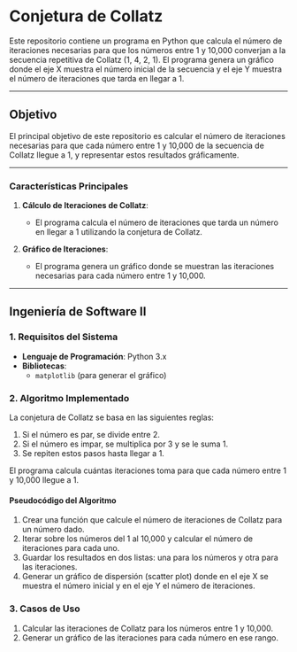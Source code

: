 # Conjetura de Collatz

Este repositorio contiene un programa en Python que calcula el número de iteraciones necesarias para que los números entre 1 y 10,000 converjan a la secuencia repetitiva de Collatz (1, 4, 2, 1). El programa genera un gráfico donde el eje X muestra el número inicial de la secuencia y el eje Y muestra el número de iteraciones que tarda en llegar a 1.

---

## Objetivo

El principal objetivo de este repositorio es calcular el número de iteraciones necesarias para que cada número entre 1 y 10,000 de la secuencia de Collatz llegue a 1, y representar estos resultados gráficamente.

---

### **Características Principales**

1. **Cálculo de Iteraciones de Collatz**:
   - El programa calcula el número de iteraciones que tarda un número en llegar a 1 utilizando la conjetura de Collatz.

2. **Gráfico de Iteraciones**:
   - El programa genera un gráfico donde se muestran las iteraciones necesarias para cada número entre 1 y 10,000.

---

## Ingeniería de Software II

### **1. Requisitos del Sistema**

- **Lenguaje de Programación**: Python 3.x
- **Bibliotecas**:
  - `matplotlib` (para generar el gráfico)
  
### **2. Algoritmo Implementado**

La conjetura de Collatz se basa en las siguientes reglas:
1. Si el número es par, se divide entre 2.
2. Si el número es impar, se multiplica por 3 y se le suma 1.
3. Se repiten estos pasos hasta llegar a 1.

El programa calcula cuántas iteraciones toma para que cada número entre 1 y 10,000 llegue a 1.

#### **Pseudocódigo del Algoritmo**

1. Crear una función que calcule el número de iteraciones de Collatz para un número dado.
2. Iterar sobre los números del 1 al 10,000 y calcular el número de iteraciones para cada uno.
3. Guardar los resultados en dos listas: una para los números y otra para las iteraciones.
4. Generar un gráfico de dispersión (scatter plot) donde en el eje X se muestra el número inicial y en el eje Y el número de iteraciones.

### **3. Casos de Uso**

1. Calcular las iteraciones de Collatz para los números entre 1 y 10,000.
2. Generar un gráfico de las iteraciones para cada número en ese rango.
